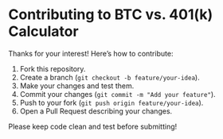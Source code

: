 # Contributing to BTC vs. 401(k) Calculator

Thanks for your interest! Here’s how to contribute:

1. Fork this repository.
2. Create a branch (`git checkout -b feature/your-idea`).
3. Make your changes and test them.
4. Commit your changes (`git commit -m "Add your feature"`).
5. Push to your fork (`git push origin feature/your-idea`).
6. Open a Pull Request describing your changes.

Please keep code clean and test before submitting!
